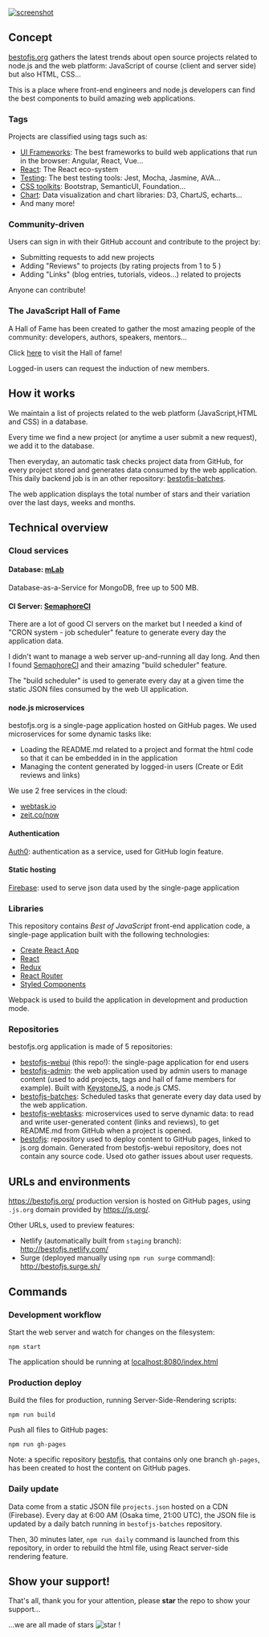 [![screenshot](https://user-images.githubusercontent.com/5546996/39668776-1d4f4136-5113-11e8-9aac-4665a2071f7b.png)](https://bestofjs.org/)

## Concept

[bestofjs.org](https://bestofjs.org/) gathers the latest trends about open source projects related to node.js and the web platform: JavaScript of course (client and server side) but also HTML, CSS...

This is a place where front-end engineers and node.js developers can find the best components to build amazing web applications.

### Tags

Projects are classified using tags such as:

* [UI Frameworks](https://bestofjs.org/tags/framework): The best frameworks to build web applications that run in the browser: Angular, React, Vue...
* [React](https://bestofjs.org/tags/react): The React eco-system
* [Testing](https://bestofjs.org/tags/test): The best testing tools: Jest, Mocha, Jasmine, AVA...
* [CSS toolkits](https://bestofjs.org/tags/css-lib): Bootstrap, SemanticUI, Foundation...
* [Chart](https://bestofjs.org/tags/chart): Data visualization and chart libraries: D3, ChartJS, echarts...
* And many more!

### Community-driven

Users can sign in with their GitHub account and contribute to the project by:

* Submitting requests to add new projects
* Adding "Reviews" to projects (by rating projects from 1 to 5 )
* Adding "Links" (blog entries, tutorials, videos...) related to projects

Anyone can contribute!

### The JavaScript Hall of Fame

A Hall of Fame has been created to gather the most amazing people of the community: developers, authors, speakers, mentors...

Click [here](https://bestofjs.org/hof) to visit the Hall of fame!

Logged-in users can request the induction of new members.

## How it works

We maintain a list of projects related to the web platform (JavaScript,HTML and CSS) in a database.

Every time we find a new project (or anytime a user submit a new request), we add it to the database.

Then everyday, an automatic task checks project data from GitHub, for every project stored and generates data consumed by the web application. This daily backend job is in an other repository: [bestofjs-batches](https://github.com/michaelrambeau/bestofjs-batches).

The web application displays the total number of stars and their variation over the last days, weeks and months.

## Technical overview

### Cloud services

#### Database: [mLab](https://mlab.com/)

Database-as-a-Service for MongoDB, free up to 500 MB.

#### CI Server: [SemaphoreCI](https://semaphoreci.com/)

There are a lot of good CI servers on the market but I needed a kind of "CRON system - job scheduler" feature to generate every day the application data.

I didn't want to manage a web server up-and-running all day long.
And then I found [SemaphoreCI](https://semaphoreci.com/) and their amazing "build scheduler" feature.

The "build scheduler" is used to generate every day at a given time the static JSON files consumed by the web UI application.

#### node.js microservices

bestofjs.org is a single-page application hosted on GitHub pages.
We used microservices for some dynamic tasks like:

* Loading the README.md related to a project and format the html code so that it can be embedded in in the application
* Managing the content generated by logged-in users (Create or Edit reviews and links)

We use 2 free services in the cloud:

* [webtask.io](https://webtask.io/)
* [zeit.co/now](https://zeit.co/now)

#### Authentication

[Auth0](https://auth0.com/): authentication as a service, used for GitHub login feature.

#### Static hosting

[Firebase](https://www.firebase.com/): used to serve json data used by the single-page application

### Libraries

This repository contains _Best of JavaScript_ front-end application code, a single-page application built with the following technologies:

* [Create React App](https://github.com/facebook/create-react-app)
* [React](http://facebook.github.io/react/)
* [Redux](http://redux.js.org/)
* [React Router](https://reacttraining.com/react-router/)
* [Styled Components](https://www.styled-components.com/)

Webpack is used to build the application in development and production mode.

### Repositories

bestofjs.org application is made of 5 repositories:

* [bestofjs-webui](https://github.com/michaelrambeau/bestofjs-webui) (this repo!): the single-page application for end users
* [bestofjs-admin](https://github.com/michaelrambeau/bestofjs-admin): the web application used by admin users to manage content (used to add projects, tags and hall of fame members for example). Built with [KeystoneJS](http://keystonejs.com/), a node.js CMS.
* [bestofjs-batches](https://github.com/michaelrambeau/bestofjs-batches): Scheduled tasks that generate every day data used by the web application.
* [bestofjs-webtasks](https://github.com/michaelrambeau/bestofjs-webtasks): microservices used to serve dynamic data: to read and write user-generated content (links and reviews), to get README.md from GitHub when a project is opened.
* [bestofjs](https://github.com/michaelrambeau/bestofjs): repository used to deploy content to GitHub pages, linked to js.org domain. Generated from bestofjs-webui repository, does not contain any source code. Used oto gather issues about user requests.

## URLs and environments

https://bestofjs.org/ production version is hosted on GitHub pages, using `.js.org` domain provided by https://js.org/.

Other URLs, used to preview features:

* Netlify (automatically built from `staging` branch): http://bestofjs.netlify.com/
* Surge (deployed manually using `npm run surge` command): http://bestofjs.surge.sh/

## Commands

### Development workflow

Start the web server and watch for changes on the filesystem:

```
npm start
```

The application should be running at [localhost:8080/index.html](http://localhost:8080/index.html)

### Production deploy

Build the files for production, running Server-Side-Rendering scripts:

```
npm run build
```

Push all files to GitHub pages:

```
npm run gh-pages
```

Note: a specific repository [bestofjs](https://github.com/michaelrambeau/bestofjs), that contains only one branch `gh-pages`, has been created to host the content on GitHub pages.

### Daily update

Data come from a static JSON file `projects.json` hosted on a CDN (Firebase).
Every day at 6:00 AM (Osaka time, 21:00 UTC), the JSON file is updated by a daily batch running in `bestofjs-batches` repository.

Then, 30 minutes later, `npm run daily` command is launched from this repository, in order to rebuild the html file, using React server-side rendering feature.

## Show your support!

That's all, thank you for your attention, please **star** the repo to show your support...

...we are all made of stars ![star](https://bestofjs.org/images/star.png) !

